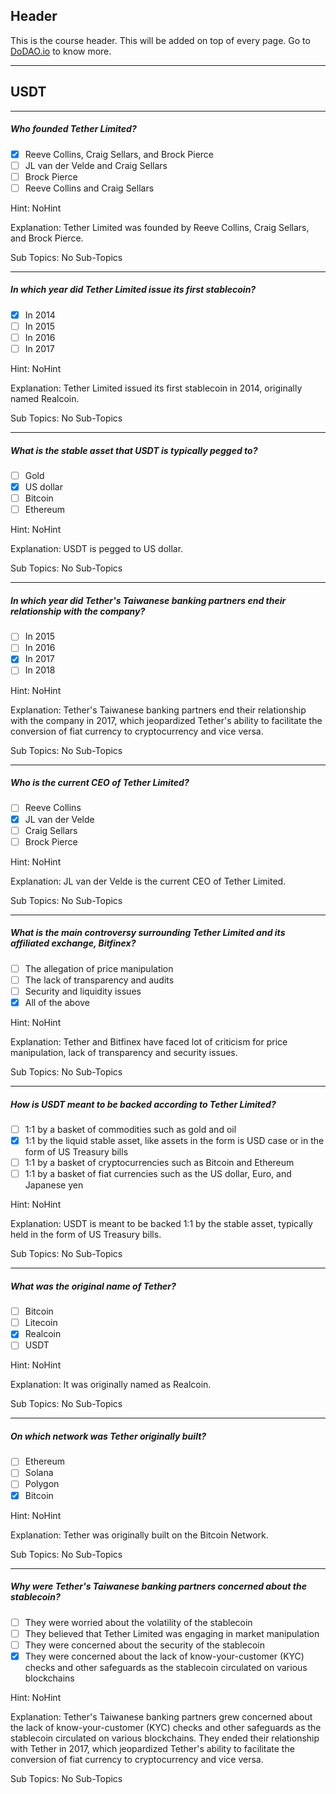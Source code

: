 ## Header
This is the course header. This will be added on top of every page. Go to [DoDAO.io](https://www.dodao.io) to know more.

 ---
 
 ## USDT
 
 
---

##### Who founded Tether Limited?  

- [x]  Reeve Collins, Craig Sellars, and Brock Pierce
- [ ]  JL van der Velde and Craig Sellars
- [ ]  Brock Pierce
- [ ]  Reeve Collins and Craig Sellars
  
Hint: NoHint
         
Explanation: Tether Limited was founded by Reeve Collins, Craig Sellars, and Brock Pierce.

Sub Topics: No Sub-Topics
 

---

##### In which year did Tether Limited issue its first stablecoin?  

- [x]  In 2014
- [ ]  In 2015
- [ ]  In 2016
- [ ]  In 2017
  
Hint: NoHint
         
Explanation: Tether Limited issued its first stablecoin in 2014, originally named Realcoin.

Sub Topics: No Sub-Topics
 

---

##### What is the stable asset that USDT is typically pegged to?  

- [ ]  Gold
- [x]  US dollar
- [ ]  Bitcoin
- [ ]  Ethereum
  
Hint: NoHint
         
Explanation: USDT is pegged to US dollar.

Sub Topics: No Sub-Topics
 

---

##### In which year did Tether's Taiwanese banking partners end their relationship with the company?  

- [ ]  In 2015
- [ ]  In 2016
- [x]  In 2017
- [ ]  In 2018
  
Hint: NoHint
         
Explanation: Tether's Taiwanese banking partners end their relationship with the company in 2017, which jeopardized Tether's ability to facilitate the conversion of fiat currency to cryptocurrency and vice versa.

Sub Topics: No Sub-Topics
 

---

##### Who is the current CEO of Tether Limited?  

- [ ]  Reeve Collins
- [x]  JL van der Velde
- [ ]  Craig Sellars
- [ ]  Brock Pierce
  
Hint: NoHint
         
Explanation: JL van der Velde is the current CEO of Tether Limited.

Sub Topics: No Sub-Topics
 

---

##### What is the main controversy surrounding Tether Limited and its affiliated exchange, Bitfinex?  

- [ ]  The allegation of price manipulation
- [ ]  The lack of transparency and audits
- [ ]  Security and liquidity issues
- [x]  All of the above
  
Hint: NoHint
         
Explanation: Tether and Bitfinex have faced lot of criticism for price manipulation, lack of transparency and security issues.

Sub Topics: No Sub-Topics
 

---

##### How is USDT meant to be backed according to Tether Limited?  

- [ ]  1:1 by a basket of commodities such as gold and oil
- [x]  1:1 by the liquid stable asset, like assets in the form is USD case or in the form of US Treasury bills
- [ ]  1:1 by a basket of cryptocurrencies such as Bitcoin and Ethereum
- [ ]  1:1 by a basket of fiat currencies such as the US dollar, Euro, and Japanese yen
  
Hint: NoHint
         
Explanation: USDT is meant to be backed 1:1 by the stable asset, typically held in the form of US Treasury bills.

Sub Topics: No Sub-Topics
 

---

##### What was the original name of Tether?  

- [ ]  Bitcoin
- [ ]  Litecoin
- [x]  Realcoin
- [ ]  USDT
  
Hint: NoHint
         
Explanation: It was originally named as Realcoin.

Sub Topics: No Sub-Topics
 

---

##### On which network was Tether originally built?  

- [ ]  Ethereum
- [ ]  Solana
- [ ]  Polygon
- [x]  Bitcoin
  
Hint: NoHint
         
Explanation: Tether was originally built on the Bitcoin Network.

Sub Topics: No Sub-Topics
 

---

##### Why were Tether's Taiwanese banking partners concerned about the stablecoin?  

- [ ]  They were worried about the volatility of the stablecoin
- [ ]  They believed that Tether Limited was engaging in market manipulation
- [ ]  They were concerned about the security of the stablecoin
- [x]  They were concerned about the lack of know-your-customer (KYC) checks and other safeguards as the stablecoin circulated on various blockchains
  
Hint: NoHint
         
Explanation: Tether's Taiwanese banking partners grew concerned about the lack of know-your-customer (KYC) checks and other safeguards as the stablecoin circulated on various blockchains. They ended their relationship with Tether in 2017, which jeopardized Tether's ability to facilitate the conversion of fiat currency to cryptocurrency and vice versa.

Sub Topics: No Sub-Topics
 
